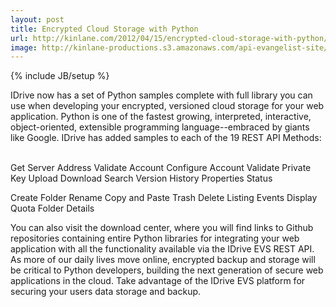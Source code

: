 ```yaml
---
layout: post
title: Encrypted Cloud Storage with Python
url: http://kinlane.com/2012/04/15/encrypted-cloud-storage-with-python/
image: http://kinlane-productions.s3.amazonaws.com/api-evangelist-site/blog/python-logo.jpg
---
```

{% include JB/setup %}

IDrive now has a set of Python samples complete with full library you can use when developing your encrypted, versioned cloud storage for your web application.
Python is one of the fastest growing, interpreted, interactive, object-oriented, extensible programming language--embraced by giants like Google.  IDrive has added samples to each of the 19 REST API Methods:
&nbsp;





Get Server Address
Validate Account
Configure Account
Validate Private Key
Upload
Download
Search
Version History
Properties
Status




Create Folder
Rename
Copy and Paste
Trash
Delete
Listing
Events
Display Quota
Folder Details





You can also visit the download center, where you will find links to Github repositories containing entire Python libraries for integrating your web application with all the functionality available via the IDrive EVS REST API.
As more of our daily lives move online, encrypted backup and storage will be critical to Python developers, building the next generation of secure web applications in the cloud.  Take advantage of the IDrive EVS platform for securing your users data storage and backup.